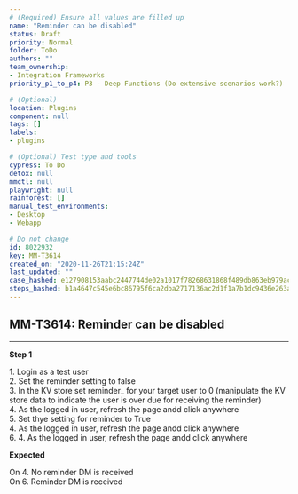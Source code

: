 ```yaml
---
# (Required) Ensure all values are filled up
name: "Reminder can be disabled"
status: Draft
priority: Normal
folder: ToDo
authors: ""
team_ownership: 
- Integration Frameworks
priority_p1_to_p4: P3 - Deep Functions (Do extensive scenarios work?)

# (Optional)
location: Plugins
component: null
tags: []
labels: 
- plugins

# (Optional) Test type and tools
cypress: To Do
detox: null
mmctl: null
playwright: null
rainforest: []
manual_test_environments: 
- Desktop
- Webapp

# Do not change
id: 8022932
key: MM-T3614
created_on: "2020-11-26T21:15:24Z"
last_updated: ""
case_hashed: e127908153aabc2447744de02a1017f78268631868f489db863eb979acad8332646bc9f3b790f80d3d14869b91e49fb8
steps_hashed: b1a4647c545e6bc86795f6ca2dba2717136ac2d1f1a7b1dc9436e263a76ef40a22e41466057c2ae3d4b293eb0a3dad48
---
```


<!-- (Auto-generated) Based on frontmatter's "key" and "name" -->

## MM-T3614: Reminder can be disabled

---

**Step 1**

1\. Login as a test user\
2\. Set the reminder setting to false\
3\. In the KV store set reminder\_ for your target user to 0 (manipulate the KV store data to indicate the user is over due for receiving the reminder)\
4\. As the logged in user, refresh the page andd click anywhere\
5\. Set thye setting for reminder to True\
4\. As the logged in user, refresh the page andd click anywhere\
6\. 4. As the logged in user, refresh the page andd click anywhere

**Expected**

On 4. No reminder DM is received\
On 6. Reminder DM is received
